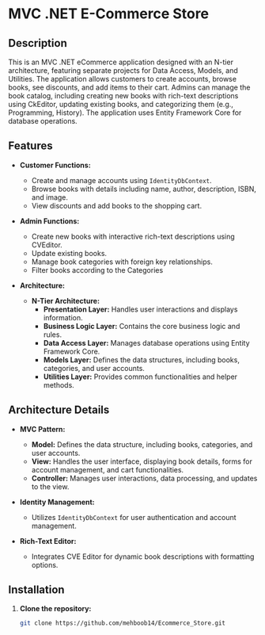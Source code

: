 # MVC .NET E-Commerce Store

## Description

This is an MVC .NET eCommerce application designed with an N-tier architecture, featuring separate projects for Data Access, Models, and Utilities. The application allows customers to create accounts, browse books, see discounts, and add items to their cart. Admins can manage the book catalog, including creating new books with rich-text descriptions using CkEditor, updating existing books, and categorizing them (e.g., Programming, History). The application uses Entity Framework Core for database operations.

## Features

- **Customer Functions:**
  - Create and manage accounts using `IdentityDbContext`.
  - Browse books with details including name, author, description, ISBN, and image.
  - View discounts and add books to the shopping cart.

- **Admin Functions:**
  - Create new books with interactive rich-text descriptions using CVEditor.
  - Update existing books.
  - Manage book categories with foreign key relationships.
  - Filter books according to the Categories

- **Architecture:**
  - **N-Tier Architecture:**
    - **Presentation Layer:** Handles user interactions and displays information.
    - **Business Logic Layer:** Contains the core business logic and rules.
    - **Data Access Layer:** Manages database operations using Entity Framework Core.
    - **Models Layer:** Defines the data structures, including books, categories, and user accounts.
    - **Utilities Layer:** Provides common functionalities and helper methods.

## Architecture Details

- **MVC Pattern:**
  - **Model:** Defines the data structure, including books, categories, and user accounts.
  - **View:** Handles the user interface, displaying book details, forms for account management, and cart functionalities.
  - **Controller:** Manages user interactions, data processing, and updates to the view.

- **Identity Management:**
  - Utilizes `IdentityDbContext` for user authentication and account management.

- **Rich-Text Editor:**
  - Integrates CVE Editor for dynamic book descriptions with formatting options.

## Installation

1. **Clone the repository:**
   ```bash
   git clone https://github.com/mehboob14/Ecommerce_Store.git
